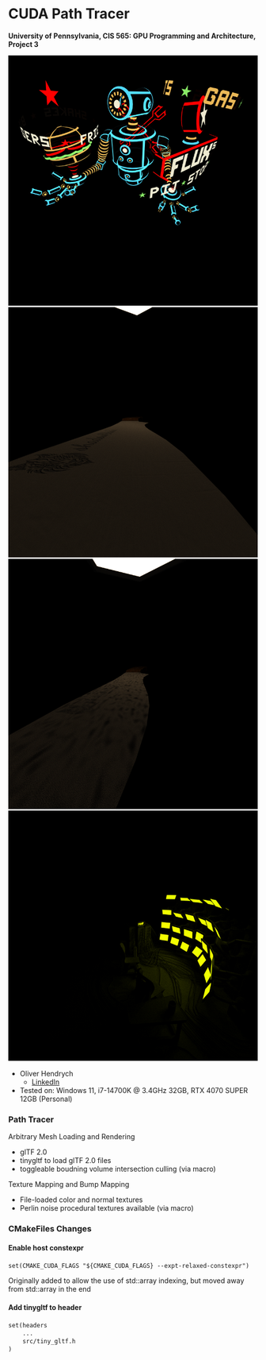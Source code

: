 CUDA Path Tracer
================

**University of Pennsylvania, CIS 565: GPU Programming and Architecture, Project 3**

![](img/fluxs.png)
![](img/knife_normal.png)
![](img/knife_procedural_normal.png)
![](img/surveillance_partial.png)

* Oliver Hendrych
  * [LinkedIn](https://www.linkedin.com/in/oliver-hendrych/)
* Tested on: Windows 11, i7-14700K @ 3.4GHz 32GB, RTX 4070 SUPER 12GB (Personal)



### Path Tracer

Arbitrary Mesh Loading and Rendering
* glTF 2.0
* tinygltf to load glTF 2.0 files
* toggleable boudning volume intersection culling (via macro)

Texture Mapping and Bump Mapping
* File-loaded color and normal textures
* Perlin noise procedural textures available (via macro)

### CMakeFiles Changes


#### Enable host constexpr
```set(CMAKE_CUDA_FLAGS "${CMAKE_CUDA_FLAGS} --expt-relaxed-constexpr")```

Originally added to allow the use of std::array indexing, but moved away from std::array in the end

#### Add tinygltf to header
    
```
set(headers
    ...
    src/tiny_gltf.h
)
```